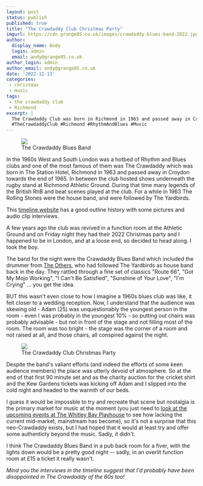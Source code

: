```yaml
---
layout: post
status: publish
published: true
title: "The Crawdaddy Club Christmas Party"
imgurl: https://cdn.grange85.co.uk/images/crawdaddy-blues-band-2022.jpg
author:
  display_name: Andy
  login: admin
  email: andy@grange85.co.uk
author_login: admin
author_email: andy@grange85.co.uk
date: '2022-12-13'
categories:
 - christmas
 - music
tags:
 - the crawdaddy club
 - Richmond
excerpt: |
  The Crawdaddy Club was born in Richmond in 1963 and passed away in Croydon towards the end of 1965. A few years ago the club was revived and on Friday night they had their 2022 Christmas party and I happened to be in London, and at a loose end, so decided to head along.
  #TheCrawdaddyClub #Richmond #RhythmAndBlues #Music
---
```


<figure class="aligncenter"><img src="https://cdn.grange85.co.uk/images/crawdaddy-blues-band-2022.jpg" class="img-responsive" /><figcaption>The Crawdaddy Blues Band</figcaption></figure>
In the 1960s West and South London was a hotbed of Rhythm and Blues clubs and one of the most famous of them was The Crawdaddy which was born in The Station Hotel, Richmond in 1963 and passed away in Croydon towards the end of 1965. In between the club hosted shows underneath the rugby stand at Richmond Athletic Ground. During that time many legends of the British RnB and beat scenes played at the club. For a while in 1963 The Rolling Stones were the house band, and were followed by The Yardbirds.

This [timeline website](http://www.tiki-toki.com/timeline/entry/484931/Crawdaddy-Rhythm-and-Blues-Club/#) has a good outline history with some pictures and audio clip interviews.

A few years ago the club was revived in a function room at the Athletic Ground and on Friday night they had their 2022 Christmas party and I happened to be in London, and at a loose end, so decided to head along. I took the boy.

The band for the night were the Crawdaddy Blues Band which included the drummer from [The Others](https://www.youtube.com/watch?v=_CBWWrGXSjI), who had followed The Yardbirds as house band back in the day. They rattled through a fine set of classics "Route 66", "Got My Mojo Working", "I Can't Be Satisfied", "Sunshine of Your Love", "I'm Crying" ... you get the idea.

BUT this wasn't even close to how I imagine a 1960s blues club was like, it felt closer to a wedding reception. Now, I understand that the audience was skewing old - Adam (25) was unquestionably the youngest person in the room - even I was probably in the youngest 10% - so putting out chairs was probably advisable - but not in front of the stage and not filling most of the room. The room was too bright - the stage was the corner of a room and not raised at all, and those chairs, all conspired against the night.

<figure class="aligncenter"><img src="https://cdn.grange85.co.uk/images/crawdaddy-blues-club-2022.jpg" class="img-responsive" /><figcaption>The Crawdaddy Club Christmas Party</figcaption></figure>
Despite the band's valiant efforts (and indeed the efforts of some keen audience members) the place was utterly devoid of atmosphere. So at the end of that first 90 minute set and as the charity auction for the cricket shirt and the Kew Gardens tickets was kicking off Adam and I slipped into the cold night and headed to the warmth of our beds.

I guess it would be impossble to try and recreate that scene but nostalgia is the primary market for music at the moment (you just need to [look at the upcoming events at The Whitley Bay Playhouse](https://www.playhousewhitleybay.co.uk/events/) to see how lacking the current mid-market, mainstream has become), so it's not a surprise that this neo-Crawdaddy exists, but I had hoped that it would at least try and offer some authenticty beyond the music. Sadly, it didn't.

I think The Crawdaddy Blues Band in a pub back room for a fiver, with the lights down would be a pretty good night -- sadly, in an overlit function room at £15 a ticket it really wasn't. 

_Mind you the interviews in the timeline suggest that I'd probably have been disappointed in The Crawdaddy of the 60s too!_
